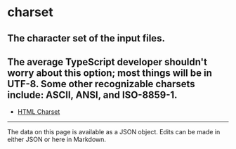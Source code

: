 <!-- Important! Do not modify comment blocks. They are necessary for the transformer to work properly -->

<!-- title -->
# charset

<!-- shortDescription -->
The character set of the input files.
---

<!-- extendedDescription -->
The average TypeScript developer shouldn't worry about this option; most things will be in UTF-8. Some other recognizable charsets include: ASCII, ANSI, and ISO-8859-1.
---

<!-- references -->
- [HTML Charset](https://www.w3schools.com/html/html_charset.asp)
---

<!-- footer -->
The data on this page is available as a JSON object. Edits can be made in either JSON or here in Markdown.
